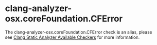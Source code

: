 clang-analyzer-osx.coreFoundation.CFError
=========================================

The clang-analyzer-osx.coreFoundation.CFError check is an alias, please
see
[Clang Static Analyzer Available Checkers](https://clang.llvm.org/docs/analyzer/checkers.html#osx-corefoundation-cferror)
for more information.

